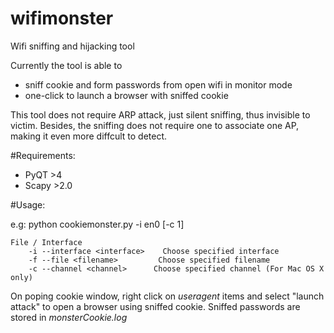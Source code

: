 wifimonster
===========

Wifi sniffing and hijacking tool

Currently the tool is able to 

* sniff cookie and form passwords from open wifi in monitor mode
* one-click to launch a browser with sniffed cookie

This tool does not require ARP attack, just silent sniffing, thus invisible to victim. Besides, the sniffing does not require
one to associate one AP, making it even more diffcult to detect.

#Requirements:

* PyQT >4
* Scapy >2.0


#Usage:

e.g: python cookiemonster.py -i en0 [-c 1]

    File / Interface
        -i --interface <interface>    Choose specified interface
        -f --file <filename>         Choose specified filename
        -c --channel <channel>      Choose specified channel (For Mac OS X only)
        
On poping cookie window, right click on *useragent* items and select "launch attack" to open a browser using sniffed cookie.
Sniffed passwords are stored in *monsterCookie.log*
